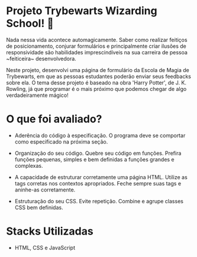 # Projeto Trybewarts Wizarding School! 🧙

Nada nessa vida acontece automagicamente. Saber como realizar feitiços de posicionamento, conjurar formulários e principalmente criar ilusões de responsividade são habilidades imprescindíveis na sua carreira de pessoa ~feiticeira~ desenvolvedora.

Neste projeto, desenvolvi uma página de formulário da Escola de Magia de Trybewarts, em que as pessoas estudantes poderão enviar seus feedbacks sobre ela. O tema desse projeto é baseado na obra 'Harry Potter', de J. K. Rowling, já que programar é o mais próximo que podemos chegar de algo verdadeiramente mágico!

# O que foi avaliado?

- Aderência do código à especificação. O programa deve se comportar como especificado na próxima seção.

- Organização do seu código. Quebre seu código em funções. Prefira funções pequenas, simples e bem definidas a funções grandes e complexas.

- A capacidade de estruturar corretamente uma página HTML. Utilize as tags corretas nos contextos apropriados. Feche sempre suas tags e aninhe-as corretamente.

- Estruturação do seu CSS. Evite repetição. Combine e agrupe classes CSS bem definidas.

# Stacks Utilizadas

- HTML, CSS e JavaScript
